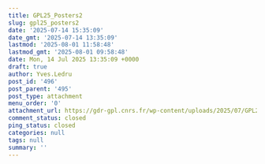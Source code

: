 ```yaml
---
title: GPL25_Posters2
slug: gpl25_posters2
date: '2025-07-14 15:35:09'
date_gmt: '2025-07-14 13:35:09'
lastmod: '2025-08-01 11:58:48'
lastmod_gmt: '2025-08-01 09:58:48'
date: Mon, 14 Jul 2025 13:35:09 +0000
draft: true
author: Yves.Ledru
post_id: '496'
post_parent: '495'
post_type: attachment
menu_order: '0'
attachment_url: https://gdr-gpl.cnrs.fr/wp-content/uploads/2025/07/GPL25_Posters2.jpg
comment_status: closed
ping_status: closed
categories: null
tags: null
summary: ''
---
```



